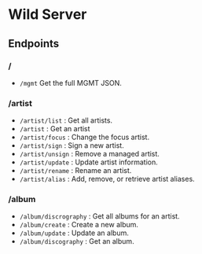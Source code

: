 # Wild Server

## Endpoints

### /

- `/mgmt` Get the full MGMT JSON.

### /artist

- `/artist/list`   : Get all artists.
- `/artist`        : Get an artist
- `/artist/focus`  : Change the focus artist.
- `/artist/sign`   : Sign a new artist.
- `/artist/unsign` : Remove a managed artist.
- `/artist/update` : Update artist information.
- `/artist/rename` : Rename an artist.
- `/artist/alias`  : Add, remove, or retrieve artist aliases.

### /album

- `/album/discrography` : Get all albums for an artist.
- `/album/create`       : Create a new album.
- `/album/update`       : Update an album.
- `/album/discography`  : Get an album.
